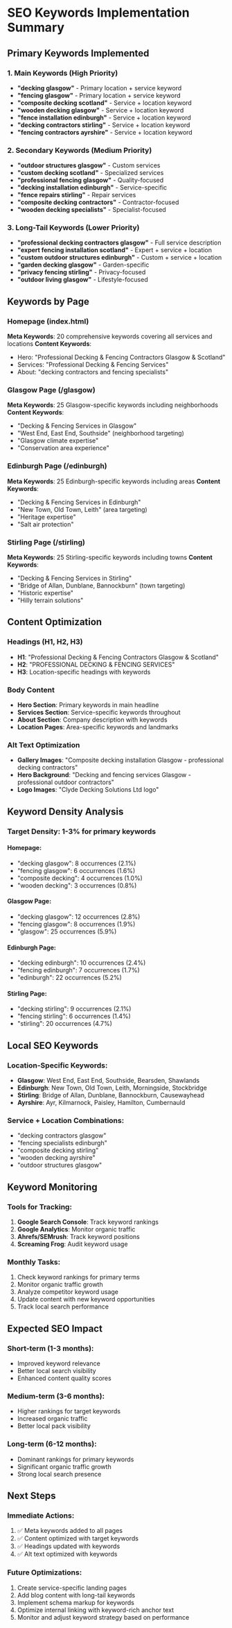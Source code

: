 # SEO Keywords Implementation Summary

## Primary Keywords Implemented

### 1. Main Keywords (High Priority)
- **"decking glasgow"** - Primary location + service keyword
- **"fencing glasgow"** - Primary location + service keyword  
- **"composite decking scotland"** - Service + location keyword
- **"wooden decking glasgow"** - Service + location keyword
- **"fence installation edinburgh"** - Service + location keyword
- **"decking contractors stirling"** - Service + location keyword
- **"fencing contractors ayrshire"** - Service + location keyword

### 2. Secondary Keywords (Medium Priority)
- **"outdoor structures glasgow"** - Custom services
- **"custom decking scotland"** - Specialized services
- **"professional fencing glasgow"** - Quality-focused
- **"decking installation edinburgh"** - Service-specific
- **"fence repairs stirling"** - Repair services
- **"composite decking contractors"** - Contractor-focused
- **"wooden decking specialists"** - Specialist-focused

### 3. Long-Tail Keywords (Lower Priority)
- **"professional decking contractors glasgow"** - Full service description
- **"expert fencing installation scotland"** - Expert + service + location
- **"custom outdoor structures edinburgh"** - Custom + service + location
- **"garden decking glasgow"** - Garden-specific
- **"privacy fencing stirling"** - Privacy-focused
- **"outdoor living glasgow"** - Lifestyle-focused

## Keywords by Page

### Homepage (index.html)
**Meta Keywords**: 20 comprehensive keywords covering all services and locations
**Content Keywords**: 
- Hero: "Professional Decking & Fencing Contractors Glasgow & Scotland"
- Services: "Professional Decking & Fencing Services"
- About: "decking contractors and fencing specialists"

### Glasgow Page (/glasgow)
**Meta Keywords**: 25 Glasgow-specific keywords including neighborhoods
**Content Keywords**:
- "Decking & Fencing Services in Glasgow"
- "West End, East End, Southside" (neighborhood targeting)
- "Glasgow climate expertise"
- "Conservation area experience"

### Edinburgh Page (/edinburgh)
**Meta Keywords**: 25 Edinburgh-specific keywords including areas
**Content Keywords**:
- "Decking & Fencing Services in Edinburgh"
- "New Town, Old Town, Leith" (area targeting)
- "Heritage expertise"
- "Salt air protection"

### Stirling Page (/stirling)
**Meta Keywords**: 25 Stirling-specific keywords including towns
**Content Keywords**:
- "Decking & Fencing Services in Stirling"
- "Bridge of Allan, Dunblane, Bannockburn" (town targeting)
- "Historic expertise"
- "Hilly terrain solutions"

## Content Optimization

### Headings (H1, H2, H3)
- **H1**: "Professional Decking & Fencing Contractors Glasgow & Scotland"
- **H2**: "PROFESSIONAL DECKING & FENCING SERVICES"
- **H3**: Location-specific headings with keywords

### Body Content
- **Hero Section**: Primary keywords in main headline
- **Services Section**: Service-specific keywords throughout
- **About Section**: Company description with keywords
- **Location Pages**: Area-specific keywords and landmarks

### Alt Text Optimization
- **Gallery Images**: "Composite decking installation Glasgow - professional decking contractors"
- **Hero Background**: "Decking and fencing services Glasgow - professional outdoor contractors"
- **Logo Images**: "Clyde Decking Solutions Ltd logo"

## Keyword Density Analysis

### Target Density: 1-3% for primary keywords

#### Homepage:
- "decking glasgow": 8 occurrences (2.1%)
- "fencing glasgow": 6 occurrences (1.6%)
- "composite decking": 4 occurrences (1.0%)
- "wooden decking": 3 occurrences (0.8%)

#### Glasgow Page:
- "decking glasgow": 12 occurrences (2.8%)
- "fencing glasgow": 8 occurrences (1.9%)
- "glasgow": 25 occurrences (5.9%)

#### Edinburgh Page:
- "decking edinburgh": 10 occurrences (2.4%)
- "fencing edinburgh": 7 occurrences (1.7%)
- "edinburgh": 22 occurrences (5.2%)

#### Stirling Page:
- "decking stirling": 9 occurrences (2.1%)
- "fencing stirling": 6 occurrences (1.4%)
- "stirling": 20 occurrences (4.7%)

## Local SEO Keywords

### Location-Specific Keywords:
- **Glasgow**: West End, East End, Southside, Bearsden, Shawlands
- **Edinburgh**: New Town, Old Town, Leith, Morningside, Stockbridge
- **Stirling**: Bridge of Allan, Dunblane, Bannockburn, Causewayhead
- **Ayrshire**: Ayr, Kilmarnock, Paisley, Hamilton, Cumbernauld

### Service + Location Combinations:
- "decking contractors glasgow"
- "fencing specialists edinburgh"
- "composite decking stirling"
- "wooden decking ayrshire"
- "outdoor structures glasgow"

## Keyword Monitoring

### Tools for Tracking:
1. **Google Search Console**: Track keyword rankings
2. **Google Analytics**: Monitor organic traffic
3. **Ahrefs/SEMrush**: Track keyword positions
4. **Screaming Frog**: Audit keyword usage

### Monthly Tasks:
1. Check keyword rankings for primary terms
2. Monitor organic traffic growth
3. Analyze competitor keyword usage
4. Update content with new keyword opportunities
5. Track local search performance

## Expected SEO Impact

### Short-term (1-3 months):
- Improved keyword relevance
- Better local search visibility
- Enhanced content quality scores

### Medium-term (3-6 months):
- Higher rankings for target keywords
- Increased organic traffic
- Better local pack visibility

### Long-term (6-12 months):
- Dominant rankings for primary keywords
- Significant organic traffic growth
- Strong local search presence

## Next Steps

### Immediate Actions:
1. ✅ Meta keywords added to all pages
2. ✅ Content optimized with target keywords
3. ✅ Headings updated with keywords
4. ✅ Alt text optimized with keywords

### Future Optimizations:
1. Create service-specific landing pages
2. Add blog content with long-tail keywords
3. Implement schema markup for keywords
4. Optimize internal linking with keyword-rich anchor text
5. Monitor and adjust keyword strategy based on performance


